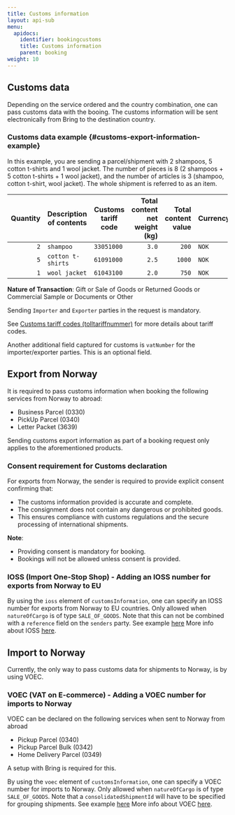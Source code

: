 ```yaml
---
title: Customs information
layout: api-sub
menu:
  apidocs:
    identifier: bookingcustoms
    title: Customs information
    parent: booking
weight: 10
---
```


## Customs data
Depending on the service ordered and the country combination, one can pass customs data with the booing. The customs information will be sent electronically from Bring to the destination country.

### Customs data example {#customs-export-information-example}

In this example, you are sending a parcel/shipment with 2 shampoos, 5 cotton t-shirts and 1 wool jacket. The number of pieces is 8 (2 shampoos + 5 cotton
t-shirts + 1 wool jacket), and the number of articles is 3 (shampoo, cotton t-shirt, wool jacket). The whole shipment is referred to as an item.

| Quantity | Description of contents | Customs tariff code | Total content net weight (kg) | Total content value | Currency | Country of origin |
| -------: | ----------------------- | ------------- | ----------------------------: | ------------------: | -------- | ----------------- |
| `2` | `shampoo` | `33051000` | `3.0` | `200` | `NOK` | `CH`|
| `5` | `cotton t-shirts` | `61091000` | `2.5` | `1000`| `NOK`| `PL` |
| `1` | `wool jacket` | `61043100` | `2.0` | `750` | `NOK`| `DE` |

**Nature of Transaction**: Gift or Sale of Goods or Returned Goods or Commercial Sample or Documents or Other

Sending `Importer` and `Exporter` parties in the request is mandatory.

See [Customs tariff codes (tolltariffnummer)](http://tolltariffen.toll.no/) for more details about tariff codes.

Another additional field captured for customs is `vatNumber` for the importer/exporter parties. This is an optional field.

## Export from Norway

It is required to pass customs information when booking the following services from Norway to abroad:

- Business Parcel (0330)
- PickUp Parcel (0340)
- Letter Packet (3639)

Sending customs export information as part of a booking request only applies to the aforementioned products.

### Consent requirement for Customs declaration

For exports from Norway, the sender is required to provide explicit consent confirming that:

- The customs information provided is accurate and complete.
- The consignment does not contain any dangerous or prohibited goods.
- This ensures compliance with customs regulations and the secure processing of international shipments.

**Note**:
- Providing consent is mandatory for booking.
- Bookings will not be allowed unless consent is provided.

### IOSS (Import One-Stop Shop) - Adding an IOSS number for exports from Norway to EU

By using the `ioss` element of `customsInformation`, one can specify an IOSS number for exports from Norway to EU countries. Only allowed when `natureOfCargo` is of type `SALE_OF_GOODS`.
Note that this can not be combined with a `reference` field on the `senders` party. See example [here](https://developer.bring.com/api/booking#make-a-booking-post) More info about IOSS [here](https://www.bring.no/tjenester/toll/ioss).

## Import to Norway

Currently, the only way to pass customs data for shipments to Norway, is by using VOEC.

### VOEC (VAT on E-commerce) - Adding a VOEC number for imports to Norway

VOEC can be declared on the following services when sent to Norway from abroad

- Pickup Parcel (0340)
- Pickup Parcel Bulk (0342)
- Home Delivery Parcel (0349)

A setup with Bring is required for this.

By using the `voec` element of `customsInformation`, one can specify a VOEC number for imports to Norway. Only allowed when `natureOfCargo` is of type `SALE_OF_GOODS`. Note that a `consolidatedShipmentId` will have to be specified for grouping shipments.
See example [here](https://developer.bring.com/api/booking#make-a-booking-post) More info about VOEC [here](https://www.bring.no/en/services/customs/voec-vat-on-e-commerce).
